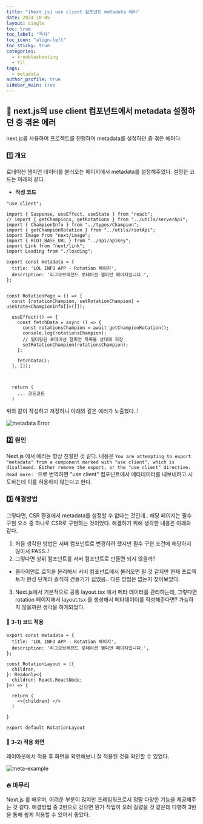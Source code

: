 ```yaml
---
title: "[Next.js] use client 컴포넌트 metadata 에러"
date: 2024-10-05
layout: single
toc: true
toc_label: "목차"
toc_icon: "align-left"
toc_sticky: true
categories:
  - troubleshooting
  - til
tags:
  - metadata
author_profile: true
sidebar_main: true
---
```


## :ledger: next.js의 use client 컴포넌트에서 metadata 설정하던 중 겪은 에러
next.js를 사용하여 프로젝트를 진행하며 metadata를 설정하던 중 겪은 에러다.

### :one: 개요
로테이션 챔피언 데이터를 불러오는 페이지에서 metadata를 설정해주었다. 설정한 코드는 아래와 같다.

- **작성 코드**

```tsx
"use client";

import { Suspense, useEffect, useState } from "react";
// import { getChampions, getRotations } from "../utils/serverApi";
import { ChampionInfo } from "../types/Champion";
import { getChampionRotation } from "../utils/riotApi";
import Image from "next/image";
import { RIOT_BASE_URL } from "../api/apiKey";
import Link from "next/link";
import Loading from "./loading";

export const metadata = {
  title: 'LOL INFO APP - Rotation 페이지',
  description: '리그오브레전드 로테이션 챔피언 페이지입니다.',
};


const RotationPage = () => {
  const [rotationChampion, setRotationChampion] = useState<ChampionInfo[]>([]); 

  useEffect(() => {
    const fetchData = async () => {
      const rotationsChampion = await getChampionRotation();
      console.log(rotationsChampion);
      // 필터링된 로테이션 챔피언 목록을 상태에 저장
      setRotationChampion(rotationsChampion);
    };

    fetchData();
  }, []);

  

  return (
    ... 코드코드
  )
```

위와 같이 작성하고 저장하니 아래와 같은 에러가 노출했다..!

![metadata Error](https://github.com/user-attachments/assets/3e0658d3-8a58-42fb-bdd1-40f017bfc974)

### :two: 원인
Next.js 에서 에러는 항상 친절한 것 같다. 내용은 `You are attempting to export "metadata" from a component marked with "use client", which is disallowed. Either remove the export, or the "use client" directive. Read more: ` 으로 번역하면 "use client" 컴포넌트에서 메타데이터를 내보내려고 시도하는데 이를 혀용하지 않는다고 한다.

### :three: 해결방법
그렇다면, CSR 환경에서 metadata를 설정할 수 없다는 것인데.. 해당 페이지는 필수 구현 요소 중 하나로 CSR로 구현하는 것이었다. 해결하기 위해 생각한 내용은 아래와 같다.

1. 처음 생각한 방법은 서버 컴포넌트로 변경하려 했지만 필수 구현 조건에 해당하지 않아서 PASS..! 
2. 그렇다면 상위 컴포넌트를 서버 컴포넌트로 만들면 되지 않을까? 
  - 클라이언트 로직을 분리해서 서버 컴포넌트에서 불러오면 될 것 같지만 현재 프로젝트가 완성 단계라 솔직히 건들기가 싫었음.. 다른 방법은 없는지 찾아보았다.
3. Next.js에서 기본적으로 공통 layout.tsx 에서 메타 데이터를 관리하는데, 그렇다면 rotation 페이지에서 layout.tsx 를 생성해서 메타데이터를 작성해준다면? 가능하지 않을까란 생각을 하게되었다.

#### :pushpin: 3-1) 코드 적용

```tsx
export const metadata = {
  title: 'LOL INFO APP - Rotation 페이지',
  description: '리그오브레전드 로테이션 챔피언 페이지입니다.',
};

const RotationLayout = ({
  children,
}: Readonly<{
  children: React.ReactNode;
}>) => {
  
  return (
    <>{children} </>
  )
  
}

export default RotationLayout
```

#### :pushpin: 3-2) 적용 화면
레이아웃에서 적용 후 화면을 확인해보니 잘 적용된 것을 확인할 수 있었다.

![meta-example](https://github.com/user-attachments/assets/03177d9b-9cc7-445f-ba14-a9b81a1a5dfa)


### :fire: 마무리
Next.js 를 배우며, 어려운 부분이 많지만 프레임워크로서 정말 다양한 기능을 제공해주는 것 같다. 해결방법 중 2번으로 갔으면 뭔가 작업이 오래 걸렸을 것 같은데 다행히 3번을 통해 쉽게 적용할 수 있어서 좋았다.